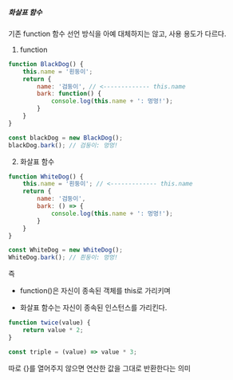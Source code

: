 ##### 화살표 함수

기존 function 함수 선언 방식을 아예 대체하지는 않고, 사용 용도가 다르다.<br>

1) function

```javascript
function BlackDog() {
    this.name = '흰둥이';
    return {
        name: '검둥이', // <------------- this.name
        bark: function() {
            console.log(this.name + ': 멍멍!');
        }
    }
}

const blackDog = new BlackDog();
blackDog.bark(); // 검둥이: 멍멍!
```



2) 화살표 함수

```javascript
function WhiteDog() {
    this.name = '흰둥이'; // <------------- this.name
    return {
        name: '검둥이',
        bark: () => {
            console.log(this.name + ': 멍멍!');
        }
    }
}

const WhiteDog = new WhiteDog();
WhiteDog.bark(); // 흰둥이: 멍멍!
```



즉 

- function()은 자신이 종속된 객체를 this로 가리키며

- 화살표 함수는 자신이 종속된 인스턴스를 가리킨다.



```javascript
function twice(value) {
    return value * 2;
}
```

```javascript
const triple = (value) => value * 3;
```

따로 {}를 열어주지 않으면 연산한 값을 그대로 반환한다는 의미
